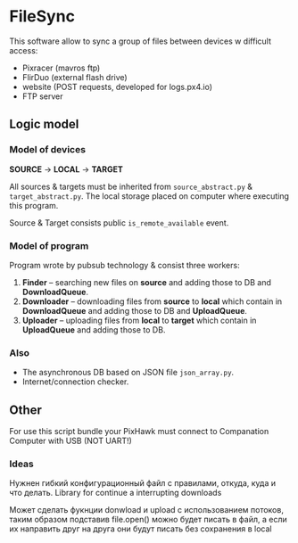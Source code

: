 # FileSync

This software allow to sync a group of files between devices w difficult access:

* Pixracer (mavros ftp)
* FlirDuo (external flash drive)
* website (POST requests, developed for logs.px4.io)
* FTP server

## Logic model

### Model of devices

**SOURCE** -> **LOCAL** -> **TARGET**

All sources & targets must be inherited from `source_abstract.py` & `target_abstract.py`.
The local storage placed on computer where executing this program.

Source & Target consists public `is_remote_available` event.

### Model of program

Program wrote by pubsub technology & consist three workers:

1. **Finder** – searching new files on **source** and adding those to DB and **DownloadQueue**.
2. **Downloader** – downloading files from **source** to **local** which contain in **DownloadQueue** and adding those to DB and **UploadQueue**.
3. **Uploader** – uploading files from **local** to **target** which contain in **UploadQueue** and adding those to DB.

### Also

* The asynchronous DB based on JSON file `json_array.py`.
* Internet/connection checker.

## Other

For use this script bundle your PixHawk must connect to Companation Computer with USB (NOT UART!)

### Ideas

Нужнен гибкий конфигурационный файл с правилами, откуда, куда и что делать.
Library for continue a interrupting downloads

Может сделать фукнции donwload и upload с использованием потоков,
таким образом подставив file.open() можно будет писать в файл,
а если их направить друг на друга они будут писать без сохранения в local